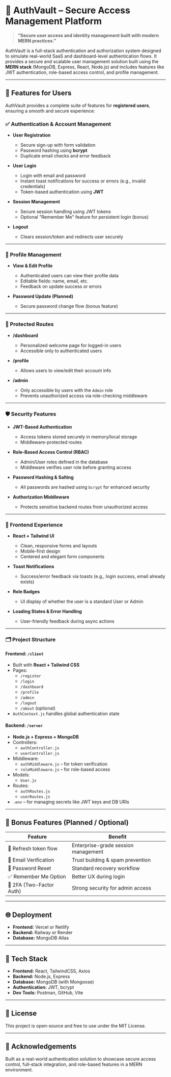 # 🔐 AuthVault – Secure Access Management Platform

> **“Secure user access and identity management built with modern MERN practices.”**

AuthVault is a full-stack authentication and authorization system designed to simulate real-world SaaS and dashboard-level authentication flows. It provides a secure and scalable user management solution built using the **MERN stack** (MongoDB, Express, React, Node.js) and includes features like JWT authentication, role-based access control, and profile management.

---

## 🚀 Features for Users

AuthVault provides a complete suite of features for **registered users**, ensuring a smooth and secure experience:

### ✅ Authentication & Account Management

- **User Registration**
  - Secure sign-up with form validation
  - Password hashing using **bcrypt**
  - Duplicate email checks and error feedback

- **User Login**
  - Login with email and password
  - Instant toast notifications for success or errors (e.g., invalid credentials)
  - Token-based authentication using **JWT**

- **Session Management**
  - Secure session handling using JWT tokens
  - Optional "Remember Me" feature for persistent login (bonus)

- **Logout**
  - Clears session/token and redirects user securely

---

### 👤 Profile Management

- **View & Edit Profile**
  - Authenticated users can view their profile data
  - Editable fields: name, email, etc.
  - Feedback on update success or errors

- **Password Update (Planned)**
  - Secure password change flow (bonus feature)

---

### 🔐 Protected Routes

- **/dashboard**
  - Personalized welcome page for logged-in users
  - Accessible only to authenticated users

- **/profile**
  - Allows users to view/edit their account info

- **/admin**
  - Only accessible by users with the `Admin` role
  - Prevents unauthorized access via role-checking middleware

---

### 🛡️ Security Features

- **JWT-Based Authentication**
  - Access tokens stored securely in memory/local storage
  - Middleware-protected routes

- **Role-Based Access Control (RBAC)**
  - Admin/User roles defined in the database
  - Middleware verifies user role before granting access

- **Password Hashing & Salting**
  - All passwords are hashed using `bcrypt` for enhanced security

- **Authorization Middleware**
  - Protects sensitive backend routes from unauthorized access

---

### 🎨 Frontend Experience

- **React + Tailwind UI**
  - Clean, responsive forms and layouts
  - Mobile-first design
  - Centered and elegant form components

- **Toast Notifications**
  - Success/error feedback via toasts (e.g., login success, email already exists)

- **Role Badges**
  - UI display of whether the user is a standard User or Admin

- **Loading States & Error Handling**
  - User-friendly feedback during async actions

---

### 🗂️ Project Structure

#### Frontend: `/client`

- Built with **React + Tailwind CSS**
- Pages:
  - `/register`
  - `/login`
  - `/dashboard`
  - `/profile`
  - `/admin`
  - `/logout`
  - `/about` (optional)
- `AuthContext.js` handles global authentication state

#### Backend: `/server`

- **Node.js + Express + MongoDB**
- Controllers:
  - `authController.js`
  - `userController.js`
- Middleware:
  - `authMiddleware.js` – for token verification
  - `roleMiddleware.js` – for role-based access
- Models:
  - `User.js`
- Routes:
  - `authRoutes.js`
  - `userRoutes.js`
- `.env` – for managing secrets like JWT keys and DB URIs

---

## 🧪 Bonus Features (Planned / Optional)

| Feature                  | Benefit                              |
|--------------------------|--------------------------------------|
| 🔁 Refresh token flow     | Enterprise-grade session management  |
| 📧 Email Verification     | Trust building & spam prevention     |
| 🔄 Password Reset         | Standard recovery workflow           |
| ✅ Remember Me Option     | Better UX during login               |
| 📱 2FA (Two-Factor Auth)  | Strong security for admin access     |

---

## 🌐 Deployment

- **Frontend:** Vercel or Netlify
- **Backend:** Railway or Render
- **Database:** MongoDB Atlas

---

## 📣 Tech Stack

- **Frontend:** React, TailwindCSS, Axios
- **Backend:** Node.js, Express
- **Database:** MongoDB (with Mongoose)
- **Authentication:** JWT, bcrypt
- **Dev Tools:** Postman, GitHub, Vite

---

## 📄 License

This project is open-source and free to use under the MIT License.

---

## 🙌 Acknowledgements

Built as a real-world authentication solution to showcase secure access control, full-stack integration, and role-based features in a MERN environment.
